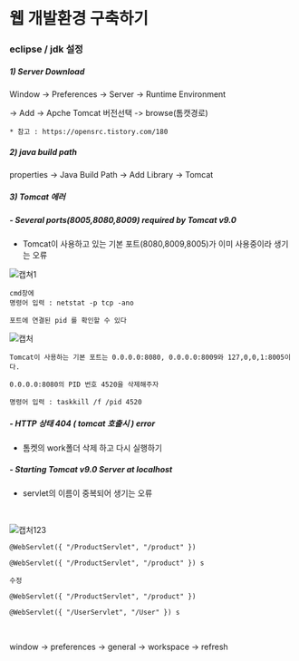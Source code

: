 # 웹 개발환경 구축하기

### eclipse / jdk 설정



##### 1) Server Download

Window -> Preferences -> Server -> Runtime Environment

->  Add -> Apche Tomcat 버전선택 -> browse(톰캣경로)



```
* 참고 : https://opensrc.tistory.com/180
```



##### 2) java build path

properties -> Java Build Path -> Add Library -> Tomcat



##### 3) Tomcat 에러 

#####  - Several ports(8005,8080,8009) required by Tomcat v9.0

- Tomcat이 사용하고 있는 기본 포트(8080,8009,8005)가 이미 사용중이라 생기는 오류

![캡쳐1](C:\Users\student\TIL\img\캡쳐1.PNG)

```
cmd창에 
명령어 입력 : netstat -p tcp -ano 

포트에 연결된 pid 를 확인할 수 있다

```

![캡처](C:\Users\student\TIL\img\캡처.PNG)

```
Tomcat이 사용하는 기본 포트는 0.0.0.0:8080, 0.0.0.0:8009와 127,0,0,1:8005이다.

0.0.0.0:8080의 PID 번호 4520을 삭제해주자

명령어 입력 : taskkill /f /pid 4520

```



#####  - HTTP 상태 404 ( tomcat 호출시 ) error

- 톰켓의 work폴더 삭제 하고 다시 실행하기



#####  - Starting Tomcat v9.0 Server at localhost

- servlet의 이름이 중복되어 생기는 오류

  ​

![캡처123](C:\Users\student\TIL\img\캡처123.PNG)



```
@WebServlet({ "/ProductServlet", "/product" }) 

@WebServlet({ "/ProductServlet", "/product" }) s

수정

@WebServlet({ "/ProductServlet", "/product" }) 

@WebServlet({ "/UserServlet", "/User" }) s

```

​






window -> preferences -> general -> workspace -> refresh